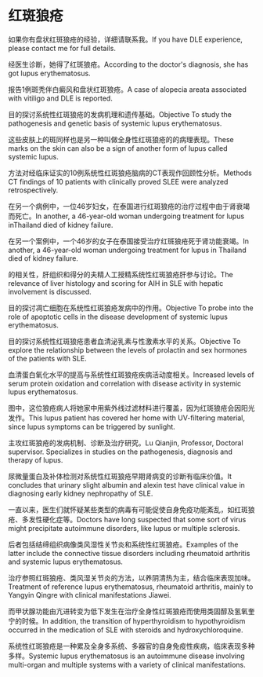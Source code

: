 # 红斑狼疮

<p><span class="chinese">如果你有盘状红斑狼疮的经验，详细请联系我。</span><span class="english">If you have DLE experience, please contact me for full details.</span></p>

<p><span class="chinese">经医生诊断，她得了红斑狼疮。</span><span class="english">According to the doctor's diagnosis, she has got lupus erythematosus.</span></p>

<p><span class="chinese">报告1例斑秃伴白癜风和盘状红斑狼疮。</span><span class="english">A case of alopecia areata associated with vitiligo and DLE is reported.</span></p>

<p><span class="chinese">目的探讨系统性红斑狼疮的发病机理和遗传基础。</span><span class="english">Objective To study the pathogenesis and genetic basis of systemic lupus erythematosus.</span></p>

<p><span class="chinese">这些皮肤上的斑同样也是另一种叫做全身性红斑狼疮的的病理表现。</span><span class="english">These marks on the skin can also be a sign of another form of lupus called systemic lupus.</span></p>

<p><span class="chinese">方法对经临床证实的10例系统性红斑狼疮脑病的CT表现作回顾性分析。</span><span class="english">Methods CT findings of 10 patients with clinically proved SLEE were analyzed retrospectively.</span></p>

<p><span class="chinese">在另一个病例中，一位46岁妇女，在泰国进行红斑狼疮的治疗过程中由于肾衰竭而死亡。</span><span class="english">In another, a 46-year-old woman undergoing treatment for lupus inThailand died of kidney failure.</span></p>

<p><span class="chinese">在另一个案例中，一个46岁的女子在泰国接受治疗红斑狼疮死于肾功能衰竭。</span><span class="english">In another, a 46-year-old woman undergoing treatment for lupus in Thailand died of kidney failure.</span></p>

<p><span class="chinese">的相关性，肝组织和得分的夫精人工授精系统性红斑狼疮肝参与讨论。</span><span class="english">The relevance of liver histology and scoring for AIH in SLE with hepatic involvement is discussed.</span></p>

<p><span class="chinese">目的探讨凋亡细胞在系统性红斑狼疮发病中的作用。</span><span class="english">Objective To probe into the role of apoptotic cells in the disease development of systemic lupus erythematosus.</span></p>

<p><span class="chinese">目的探讨系统性红斑狼疮患者血清泌乳素与性激素水平的关系。</span><span class="english">Objective To explore the relationship between the levels of prolactin and sex hormones of the patients with SLE.</span></p>

<p><span class="chinese">血清蛋白氧化水平的提高与系统性红斑狼疮疾病活动度相关。</span><span class="english">Increased levels of serum protein oxidation and correlation with disease activity in systemic lupus erythematosus.</span></p>

<p><span class="chinese">图中，这位狼疮病人将她家中用紫外线过滤材料进行覆盖，因为红斑狼疮会因阳光发作。</span><span class="english">This lupus patient has covered her home with UV-filtering material, since lupus symptoms can be triggered by sunlight.</span></p>

<p><span class="chinese">主攻红斑狼疮的发病机制、诊断及治疗研究。</span><span class="english">Lu Qianjin, Professor, Doctoral supervisor. Specializes in studies on the pathogenesis, diagnosis and therapy of lupus.</span></p>

<p><span class="chinese">尿微量蛋白及补体检测对系统性红斑狼疮早期肾病变的诊断有临床价值。</span><span class="english">It concludes that urinary slight albumin and alexin test have clinical value in diagnosing early kidney nephropathy of SLE.</span></p>

<p><span class="chinese">一直以来，医生们就怀疑某些类型的病毒有可能促使自身免疫功能紊乱，如红斑狼疮、多发性硬化症等。</span><span class="english">Doctors have long suspected that some sort of virus might precipitate autoimmune disorders, like lupus or multiple sclerosis.</span></p>

<p><span class="chinese">后者包括结缔组织病像类风湿性关节炎和系统性红斑狼疮。</span><span class="english">Examples of the latter include the connective tissue disorders including rheumatoid arthritis and systemic lupus erythematosus.</span></p>

<p><span class="chinese">治疗参照红斑狼疮、类风湿关节炎的方法，以养阴清热为主，结合临床表现加味。</span><span class="english">Treatment of reference lupus erythematosus, rheumatoid arthritis, mainly to Yangyin Qingre with clinical manifestations Jiawei.</span></p>

<p><span class="chinese">而甲状腺功能由亢进转变为低下发生在治疗全身性红斑狼疮而使用类固醇及氢氧奎宁的时候。</span><span class="english">In addition, the transition of hyperthyroidism to hypothyroidism occurred in the medication of SLE with steroids and hydroxychloroquine.</span></p>

<p><span class="chinese">系统性红斑狼疮是一种累及全身多系统、多器官的自身免疫性疾病，临床表现多种多样。</span><span class="english">Systemic lupus erythematosus is an autoimmune disease involving multi-organ and multiple systems with a variety of clinical manifestations.</span></p>

